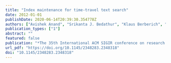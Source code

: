 ```yaml
---
title: "Index maintenance for time-travel text search"
date: 2012-01-01
publishDate: 2020-06-14T20:39:30.354778Z
authors: ["Avishek Anand", "Srikanta J. Bedathur", "Klaus Berberich", "Ralf Schenkel"]
publication_types: ["1"]
abstract: ""
featured: false
publication: "*The 35th International ACM SIGIR conference on research and development in Information Retrieval, SIGIR '12, Portland, OR, USA, August 12-16, 2012*"
url_pdf: "https://doi.org/10.1145/2348283.2348318"
doi: "10.1145/2348283.2348318"
---
```


